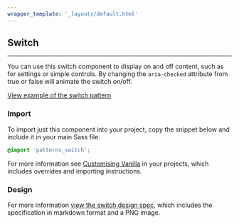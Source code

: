 ```yaml
---
wrapper_template: '_layouts/default.html'
---
```


## Switch

<hr>

You can use this switch component to display on and off content, such as for settings or simple controls. By changing the `aria-checked` attribute from true or false will animate the switch on/off.

<a href="/examples/patterns/switch/" class="js-example">
View example of the switch pattern
</a>

### Import

To import just this component into your project, copy the snippet below and include it in your main Sass file.

```scss
@import 'patterns_switch';
```

For more information see [Customising Vanilla](/customising-vanilla/) in your projects, which includes overrides and importing instructions.

### Design

For more information [view the switch design spec](https://github.com/ubuntudesign/vanilla-design/tree/master/Switch), which includes the specification in markdown format and a PNG image.
